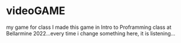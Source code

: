 # videoGAME
 my game for class
I made this game in Intro to Proframming class at Bellarmine 2022...every time i change something here, it is listening...